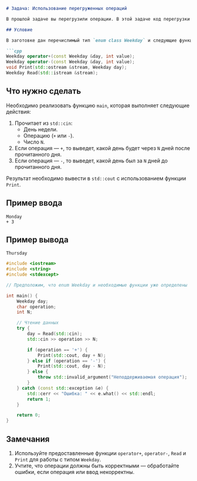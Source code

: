 

```md
# Задача: Использование перегруженных операций

В прошлой задаче вы перегрузили операции. В этой задаче код перегрузки уже дан в заготовке. Ваша задача — вызывать перегруженные операции.

## Условие

В заготовке дан перечислимый тип `enum class Weekday` и следующие функции для работы с ним:

```cpp
Weekday operator+(const Weekday &day, int value);
Weekday operator-(const Weekday &day, int value);
void Print(std::ostream &stream, Weekday day);
Weekday Read(std::istream &stream);
```

## Что нужно сделать

Необходимо реализовать функцию `main`, которая выполняет следующие действия:

1. Прочитает из `std::cin`:
   - День недели.
   - Операцию (`+` или `-`).
   - Число `N`.
2. Если операция — `+`, то выведет, какой день будет через `N` дней после прочитанного дня.
3. Если операция — `-`, то выведет, какой день был за `N` дней до прочитанного дня.

Результат необходимо вывести в `std::cout` с использованием функции `Print`.

## Пример ввода
```
Monday
+ 3
```

## Пример вывода
```
Thursday
```
```cpp
#include <iostream>
#include <string>
#include <stdexcept>

// Предположим, что enum Weekday и необходимые функции уже определены

int main() {
    Weekday day;
    char operation;
    int N;

    // Чтение данных
    try {
        day = Read(std::cin);
        std::cin >> operation >> N;

        if (operation == '+') {
            Print(std::cout, day + N);
        } else if (operation == '-') {
            Print(std::cout, day - N);
        } else {
            throw std::invalid_argument("Неподдерживаемая операция");
        }
    } catch (const std::exception &e) {
        std::cerr << "Ошибка: " << e.what() << std::endl;
        return 1;
    }

    return 0;
}
```
## Замечания

1. Используйте предоставленные функции `operator+`, `operator-`, `Read` и `Print` для работы с типом `Weekday`.
2. Учтите, что операции должны быть корректными — обработайте ошибки, если операция или ввод некорректны.
```